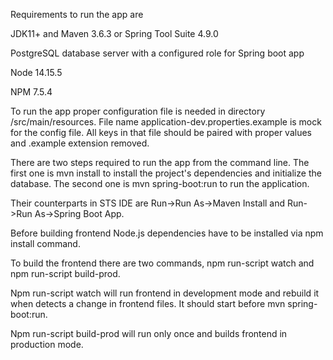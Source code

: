 Requirements to run the app are

JDK11+ and Maven 3.6.3 or Spring Tool Suite 4.9.0

PostgreSQL database server with a configured role for Spring boot app

Node 14.15.5

NPM 7.5.4

To run the app proper configuration file is needed in directory /src/main/resources. File name application-dev.properties.example is mock for the config file. All keys in that file should be paired with proper values and .example extension removed.

There are two steps required to run the app from the command line. The first one is mvn install to install the project's dependencies and initialize the database. The second one is mvn spring-boot:run to run the application.

Their counterparts in STS IDE are Run->Run As->Maven Install and Run->Run As->Spring Boot App.

Before building frontend Node.js dependencies have to be installed via npm install command.

To build the frontend there are two commands, npm run-script watch and npm run-script build-prod. 

Npm run-script watch will run frontend in development mode and rebuild it when detects a change in frontend files. It should start before mvn spring-boot:run. 

Npm run-script build-prod will run only once and builds frontend in production mode.
